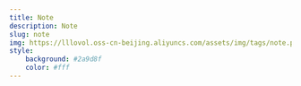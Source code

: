 ```yaml
---
title: Note
description: Note
slug: note
img: https://lllovol.oss-cn-beijing.aliyuncs.com/assets/img/tags/note.png
style:
    background: #2a9d8f
    color: #fff
---
```

